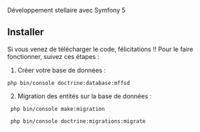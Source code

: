 Développement stellaire avec Symfony 5


## Installer
Si vous venez de télécharger le code, félicitations !!
Pour le faire fonctionner, suivez ces étapes :

1) Créer votre base de données :

```
php bin/console doctrine:database:mffsd
```

2) Migration des entités sur la base de données :

```
 php bin/console make:migration
```
```
 php bin/console doctrine:migrations:migrate
```